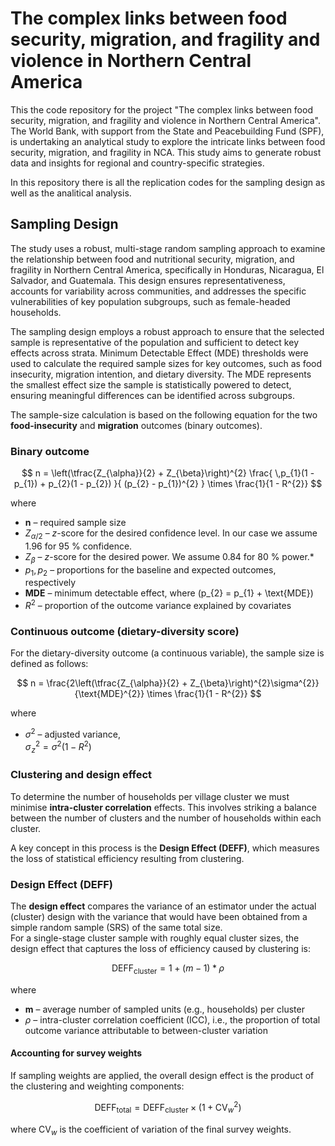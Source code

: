 # The complex links between food security, migration, and fragility and violence in Northern Central America 

This the code repository for the project "The complex links between food security, migration, and fragility and violence in Northern Central America". The World Bank, with support from the State and Peacebuilding Fund (SPF), is undertaking an analytical study to explore the intricate links between food security, migration, and fragility in NCA. This study aims to generate robust data and insights for regional and country-specific strategies. 

In this repository there is all the replication codes for the sampling design as well as the analitical analysis.

## Sampling Design

The study uses a robust, multi-stage random sampling approach to examine the relationship between food and nutritional security, migration, and fragility in Northern Central America, specifically in Honduras, Nicaragua, El Salvador, and Guatemala. This design ensures representativeness, accounts for variability across communities, and addresses the specific vulnerabilities of key population subgroups, such as  female-headed households. 

The sampling design employs a robust approach to ensure that the selected sample is representative of the population and sufficient to detect key effects across strata. Minimum Detectable Effect (MDE) thresholds were used to calculate the required sample sizes for key outcomes, such as food insecurity, migration intention, and dietary diversity. The MDE represents the smallest effect size the sample is statistically powered to detect, ensuring meaningful differences can be identified across subgroups.

The sample-size calculation is based on the following equation for the two **food-insecurity** and **migration** outcomes (binary outcomes).

### Binary outcome

$$
n = \left(\tfrac{Z_{\alpha}}{2} + Z_{\beta}\right)^{2} 
      \frac{ \,p_{1}(1 - p_{1}) + p_{2}(1 - p_{2}) }{ (p_{2} - p_{1})^{2} } 
      \times \frac{1}{1 - R^{2}}
$$

where

* **n** – required sample size  
* $Z_{\alpha/2}$ – *z*-score for the desired confidence level. In our case we assume 1.96 for 95 % confidence.  
* $Z_{\beta}$ – *z*-score for the desired power. We assume 0.84 for 80 % power.*  
* $p_{1}, p_{2}$ – proportions for the baseline and expected outcomes, respectively  
* **MDE** – minimum detectable effect, where \(p_{2} = p_{1} + \text{MDE}\)  
* $R^{2}$ – proportion of the outcome variance explained by covariates  

### Continuous outcome (dietary-diversity score)

For the dietary-diversity outcome (a continuous variable), the sample size is defined as follows:

$$
n =
\frac{2\left(\tfrac{Z_{\alpha}}{2} + Z_{\beta}\right)^{2}\sigma^{2}}{\text{MDE}^{2}}
\times \frac{1}{1 - R^{2}}
$$

where

* $\sigma^{2}$ – adjusted variance,  
  $\sigma^{2}_{\!z} = \sigma^{2}\bigl(1 - R^{2}\bigr)$

### Clustering and design effect

To determine the number of households per village cluster we must minimise **intra-cluster correlation** effects. This involves striking a balance between the number of clusters and the number of households within each cluster.

A key concept in this process is the **Design Effect (DEFF)**, which measures the loss of statistical efficiency resulting from clustering.

### Design Effect (DEFF)

The **design effect** compares the variance of an estimator under the actual (cluster) design with the variance that would have been obtained from a simple random sample (SRS) of the same total size.  
For a single-stage cluster sample with roughly equal cluster sizes, the design effect that captures the loss of efficiency caused by clustering is:

$$
\text{DEFF}_{\text{cluster}}
= 1 + (m - 1)*\rho
$$

where  

* **m** – average number of sampled units (e.g., households) per cluster  
* $\rho$ – intra-cluster correlation coefficient (ICC), i.e., the proportion of total outcome variance attributable to between-cluster variation  


#### Accounting for survey weights

If sampling weights are applied, the overall design effect is the product of the clustering and weighting components:

$$
\text{DEFF}_{\text{total}} = \text{DEFF}_{\text{cluster}} \times
\bigl(1 + \mathrm{CV}_{w}^{2}\bigr)
$$

where $\mathrm{CV}_{w}$ is the coefficient of variation of the final survey weights.